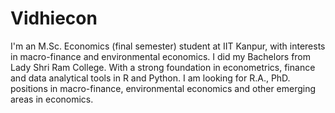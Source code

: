 # Vidhiecon
I'm an M.Sc. Economics (final semester) student at IIT Kanpur, with interests in macro-finance and environmental economics. I did my Bachelors from Lady Shri Ram College. With a strong foundation in econometrics, finance and data analytical tools in R and Python. I am looking for R.A., PhD. positions in macro-finance, environmental economics and other emerging areas in economics.
